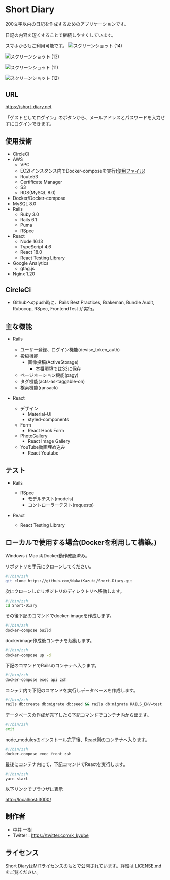 # Short Diary

 200文字以内の日記を作成するためのアプリケーションです。

 日記の内容を短くすることで継続しやすくしています。

 スマホからもご利用可能です。
![スクリーンショット (14)](https://user-images.githubusercontent.com/62586169/175801488-bfeabe49-ba55-4d74-a417-45c13b49e7e7.png)

![スクリーンショット (13)](https://user-images.githubusercontent.com/62586169/175801483-c92a036e-7f62-4ae4-948a-10d16c596156.png)

![スクリーンショット (11)](https://user-images.githubusercontent.com/62586169/175801478-e6f0fc35-45e3-4345-a420-755552a03af9.png)

![スクリーンショット (12)](https://user-images.githubusercontent.com/62586169/175801481-c7d2089c-7813-4023-bd34-40d88a52f4e7.png)

## URL

<https://short-diary.net>

「ゲストとしてログイン」のボタンから、メールアドレスとパスワードを入力せずにログインできます。

## 使用技術

- CircleCi
- AWS
  - VPC
  - EC2(インスタンス内でDocker-composeを実行([使用ファイル](https://github.com/NakaiKazuki/Short-Diary/blob/main/docker-compose-prod.yml))
  - Route53
  - Certificate Manager
  - S3
  - RDS(MySQL 8.0)
- Docker/Docker-compose
- MySQL 8.0
- Rails
  - Ruby 3.0
  - Rails 6.1
  - Puma
  - RSpec
- React
  - Node 16.13
  - TypeScript 4.6
  - React 18.0
  - React Testing Library
- Google Analytics
  - gtag.js
- Nginx 1.20

## CircleCi

- Githubへのpush時に、Rails Best Practices, Brakeman, Bundle Audit, Rubocop, RSpec, FrontendTest が実行。

## 主な機能

- Rails
  - ユーザー登録、ログイン機能(devise_token_auth)
  - 投稿機能
    - 画像投稿(ActiveStorage)
      - 本番環境ではS3に保存
  - ページネーション機能(pagy)
  - タグ機能(acts-as-taggable-on)
  - 検索機能(ransack)

- React
  - デザイン
    - Material-UI
    - styled-components
  - Form
    - React Hook Form
  - PhotoGallery
    - React Image Gallery
  - YouTube動画埋め込み
    - React Youtube
## テスト

- Rails
  - RSpec
    - モデルテスト(models)
    - コントローラーテスト(requests)

- React
  - React Testing Library

## ローカルで使用する場合(Dockerを利用して構築。)

Windows / Mac 両Docker動作確認済み。

リポジトリを手元にクローンしてください。

```zsh
#!/bin/zsh
git clone https://github.com/NakaiKazuki/Short-Diary.git
```

次にクローンしたリポジトリのディレクトリへ移動します。

```zsh
#!/bin/zsh
cd Short-Diary
```

その後下記のコマンドでdocker-imageを作成します。

```zsh
#!/bin/zsh
docker-compose build
```

dockerimage作成後コンテナを起動します。

```zsh
#!/bin/zsh
docker-compose up -d
```

下記のコマンドでRailsのコンテナへ入ります。

```zsh
#!/bin/zsh
docker-compose exec api zsh
```

コンテナ内で下記のコマンドを実行しデータベースを作成します。

```zsh
#!/bin/zsh
rails db:create db:migrate db:seed && rails db:migrate RAILS_ENV=test
```

データベースの作成が完了したら下記コマンドでコンテナ内から出ます。

```zsh
#!/bin/zsh
exit
```

node_modulesのインストール完了後、React側のコンテナへ入ります。

```zsh
#!/bin/zsh
docker-compose exec front zsh
```

最後にコンテナ内にて、下記コマンドでReactを実行します。

```zsh
#!/bin/zsh
yarn start
```

以下リンクでブラウザに表示

<http://localhost:3000/>

## 制作者

- 中井 一樹
- Twitter : <https://twitter.com/k_kyube>

## ライセンス

Short Diaryは[MITライセンス](https://en.wikipedia.org/wiki/MIT_License)のもとで公開されています。詳細は [LICENSE.md](https://github.com/NakaiKazuki/Short-Diary/blob/master/LICENSE.md) をご覧ください。
